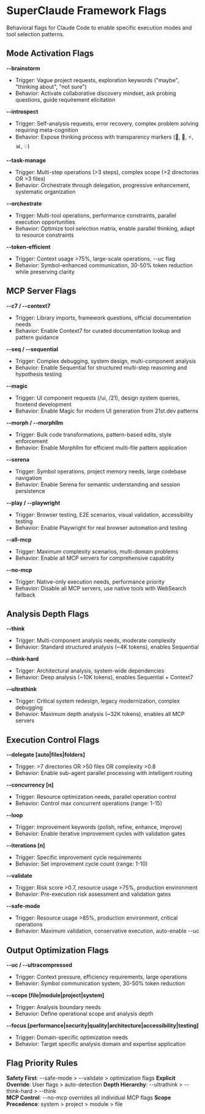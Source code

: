 # SuperClaude Framework Flags

Behavioral flags for Claude Code to enable specific execution modes and tool selection patterns.

## Mode Activation Flags

**--brainstorm**

- Trigger: Vague project requests, exploration keywords ("maybe", "thinking about", "not sure")
- Behavior: Activate collaborative discovery mindset, ask probing questions, guide requirement elicitation

**--introspect**

- Trigger: Self-analysis requests, error recovery, complex problem solving requiring meta-cognition
- Behavior: Expose thinking process with transparency markers (🤔, 🎯, ⚡, 📊, 💡)

**--task-manage**

- Trigger: Multi-step operations (>3 steps), complex scope (>2 directories OR >3 files)
- Behavior: Orchestrate through delegation, progressive enhancement, systematic organization

**--orchestrate**

- Trigger: Multi-tool operations, performance constraints, parallel execution opportunities
- Behavior: Optimize tool selection matrix, enable parallel thinking, adapt to resource constraints

**--token-efficient**

- Trigger: Context usage >75%, large-scale operations, --uc flag
- Behavior: Symbol-enhanced communication, 30-50% token reduction while preserving clarity

## MCP Server Flags

**--c7 / --context7**

- Trigger: Library imports, framework questions, official documentation needs
- Behavior: Enable Context7 for curated documentation lookup and pattern guidance

**--seq / --sequential**

- Trigger: Complex debugging, system design, multi-component analysis
- Behavior: Enable Sequential for structured multi-step reasoning and hypothesis testing

**--magic**

- Trigger: UI component requests (/ui, /21), design system queries, frontend development
- Behavior: Enable Magic for modern UI generation from 21st.dev patterns

**--morph / --morphllm**

- Trigger: Bulk code transformations, pattern-based edits, style enforcement
- Behavior: Enable Morphllm for efficient multi-file pattern application

**--serena**

- Trigger: Symbol operations, project memory needs, large codebase navigation
- Behavior: Enable Serena for semantic understanding and session persistence

**--play / --playwright**

- Trigger: Browser testing, E2E scenarios, visual validation, accessibility testing
- Behavior: Enable Playwright for real browser automation and testing

**--all-mcp**

- Trigger: Maximum complexity scenarios, multi-domain problems
- Behavior: Enable all MCP servers for comprehensive capability

**--no-mcp**

- Trigger: Native-only execution needs, performance priority
- Behavior: Disable all MCP servers, use native tools with WebSearch fallback

## Analysis Depth Flags

**--think**

- Trigger: Multi-component analysis needs, moderate complexity
- Behavior: Standard structured analysis (~4K tokens), enables Sequential

**--think-hard**

- Trigger: Architectural analysis, system-wide dependencies
- Behavior: Deep analysis (~10K tokens), enables Sequential + Context7

**--ultrathink**

- Trigger: Critical system redesign, legacy modernization, complex debugging
- Behavior: Maximum depth analysis (~32K tokens), enables all MCP servers

## Execution Control Flags

**--delegate [auto|files|folders]**

- Trigger: >7 directories OR >50 files OR complexity >0.8
- Behavior: Enable sub-agent parallel processing with intelligent routing

**--concurrency [n]**

- Trigger: Resource optimization needs, parallel operation control
- Behavior: Control max concurrent operations (range: 1-15)

**--loop**

- Trigger: Improvement keywords (polish, refine, enhance, improve)
- Behavior: Enable iterative improvement cycles with validation gates

**--iterations [n]**

- Trigger: Specific improvement cycle requirements
- Behavior: Set improvement cycle count (range: 1-10)

**--validate**

- Trigger: Risk score >0.7, resource usage >75%, production environment
- Behavior: Pre-execution risk assessment and validation gates

**--safe-mode**

- Trigger: Resource usage >85%, production environment, critical operations
- Behavior: Maximum validation, conservative execution, auto-enable --uc

## Output Optimization Flags

**--uc / --ultracompressed**

- Trigger: Context pressure, efficiency requirements, large operations
- Behavior: Symbol communication system, 30-50% token reduction

**--scope [file|module|project|system]**

- Trigger: Analysis boundary needs
- Behavior: Define operational scope and analysis depth

**--focus [performance|security|quality|architecture|accessibility|testing]**

- Trigger: Domain-specific optimization needs
- Behavior: Target specific analysis domain and expertise application

## Flag Priority Rules

**Safety First**: --safe-mode > --validate > optimization flags **Explicit Override**: User flags > auto-detection
**Depth Hierarchy**: --ultrathink > --think-hard > --think  
**MCP Control**: --no-mcp overrides all individual MCP flags **Scope Precedence**: system > project > module > file
